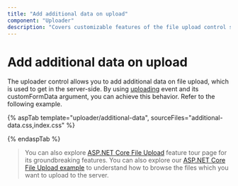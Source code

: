 ```yaml
---
title: "Add additional data on upload"
component: "Uploader"
description: "Covers customizable features of the file upload control such as a preview image, invisible upload, progress bar, sort the file list and more."
---
```


# Add additional data on upload

The uploader control allows you to add additional data on file upload, which is used to get in the server-side.
By using [uploading](https://help.syncfusion.com/cr/aspnetcore-js2/Syncfusion.EJ2.Inputs.Uploader.html#Syncfusion_EJ2_Inputs_Uploader_Uploading) event and its customFormData argument, you can achieve this behavior. Refer to the following example.

{% aspTab template="uploader/additional-data", sourceFiles="additional-data.css,index.css" %}

{% endaspTab %}

> You can also explore [ASP.NET Core File Upload](https://www.syncfusion.com/aspnet-core-ui-controls/file-upload) feature tour page for its groundbreaking features. You can also explore our [ASP.NET Core File Upload example](https://ej2.syncfusion.com/aspnetcore/Uploader/DefaultFunctionalities#/material) to understand how to browse the files which you want to upload to the server.